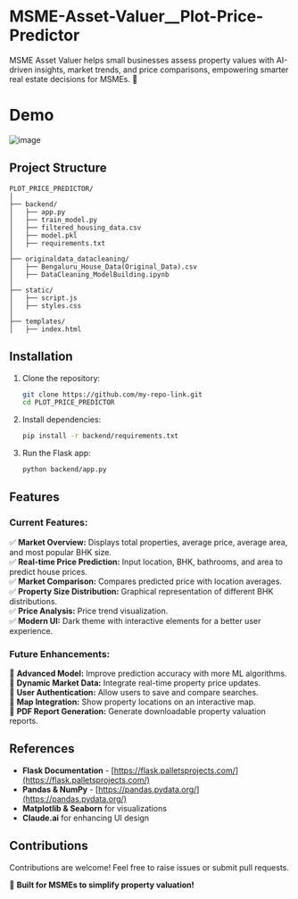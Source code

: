 # MSME-Asset-Valuer__Plot-Price-Predictor
MSME Asset Valuer helps small businesses assess property values with AI-driven insights, market trends, and price comparisons, empowering smarter real estate decisions for MSMEs. 🚀

# Demo 
![image](https://github.com/user-attachments/assets/2cc66c33-197d-4ace-82f6-bcbaa4983c7d)

## Project Structure  

```
PLOT_PRICE_PREDICTOR/  
│  
├── backend/  
│   ├── app.py  
│   ├── train_model.py  
│   ├── filtered_housing_data.csv  
│   ├── model.pkl  
│   ├── requirements.txt  
│  
├── originaldata_datacleaning/  
│   ├── Bengaluru_House_Data(Original_Data).csv  
│   ├── DataCleaning_ModelBuilding.ipynb  
│  
├── static/  
│   ├── script.js  
│   ├── styles.css  
│  
├── templates/  
│   ├── index.html  
```

## Installation  

1. Clone the repository:  
   ```sh
   git clone https://github.com/my-repo-link.git
   cd PLOT_PRICE_PREDICTOR
   ```  
2. Install dependencies:  
   ```sh
   pip install -r backend/requirements.txt
   ```  
3. Run the Flask app:  
   ```sh
   python backend/app.py
   ```  

## Features  

### **Current Features:**  
✅ **Market Overview:** Displays total properties, average price, average area, and most popular BHK size.  
✅ **Real-time Price Prediction:** Input location, BHK, bathrooms, and area to predict house prices.  
✅ **Market Comparison:** Compares predicted price with location averages.  
✅ **Property Size Distribution:** Graphical representation of different BHK distributions.  
✅ **Price Analysis:** Price trend visualization.  
✅ **Modern UI:** Dark theme with interactive elements for a better user experience.  

### **Future Enhancements:**  
🔹 **Advanced Model:** Improve prediction accuracy with more ML algorithms.  
🔹 **Dynamic Market Data:** Integrate real-time property price updates.  
🔹 **User Authentication:** Allow users to save and compare searches.  
🔹 **Map Integration:** Show property locations on an interactive map.  
🔹 **PDF Report Generation:** Generate downloadable property valuation reports.  

## References  

- **Flask Documentation** - [https://flask.palletsprojects.com/](https://flask.palletsprojects.com/)  
- **Pandas & NumPy** - [https://pandas.pydata.org/](https://pandas.pydata.org/)  
- **Matplotlib & Seaborn** for visualizations  
- **Claude.ai** for enhancing UI design  

## Contributions  

Contributions are welcome! Feel free to raise issues or submit pull requests.  

🚀 **Built for MSMEs to simplify property valuation!**  




